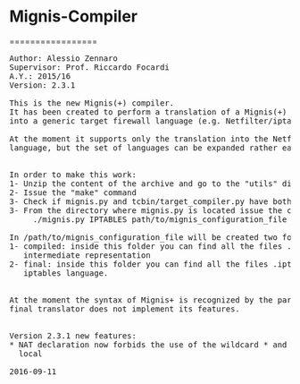 # Mignis-Compiler
=================

<pre>
Author: Alessio Zennaro
Supervisor: Prof. Riccardo Focardi
A.Y.: 2015/16
Version: 2.3.1

This is the new Mignis(+) compiler.
It has been created to perform a translation of a Mignis(+) configuration file
into a generic target firewall language (e.g. Netfilter/iptables, Juniper).

At the moment it supports only the translation into the Netfilter/iptables 
language, but the set of languages can be expanded rather easily.


In order to make this work:
1- Unzip the content of the archive and go to the "utils" directory
2- Issue the "make" command
3- Check if mignis.py and tcbin/target_compiler.py have both +x permissions
3- From the directory where mignis.py is located issue the command:
     ./mignis.py IPTABLES path/to/mignis_configuration_file

In /path/to/mignis_configuration_file will be created two folders:
1- compiled: inside this folder you can find all the files .config written in
   intermediate representation
2- final: inside this folder you can find all the files .iptables written in
   iptables language.


At the moment the syntax of Mignis+ is recognized by the parser but the
final translator does not implement its features.


Version 2.3.1 new features:
* NAT declaration now forbids the use of the wildcard * and the keyword
  local

2016-09-11

</pre>
